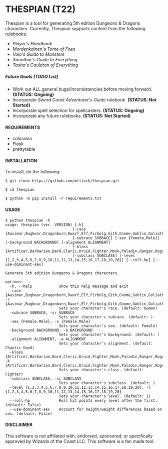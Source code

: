 # THESPIAN (T22)


Thespian is a tool for generating 5th edition Dungeons & Dragons characters. Currently, Thespian supports content from the following rulebooks:

  * *Player's Handbook*
  * *Mordenkainen's Tome of Foes*
  * *Volo's Guide to Monsters*
  * *Xanathar's Guide to Everything*
  * *Tasha's Cauldron of Everything*

##### Future Goals (TODO List)

  * Work out ALL general bugs/inconsistencies before moving forward. **(STATUS: Ongoing)**
  * Incorporate *Sword Coast Adventurer's Guide* rulebook. **(STATUS: Not Started)**
  * Incorporate spell selection for spellcasters. **(STATUS: Ongoing)**
  * Incorporate any future rulebooks. **(STATUS: Not Started)**


#### REQUIREMENTS

  * colorama
  * Flask
  * prettytable


#### INSTALLATION

To install, do the following:

```
$ git clone https://github.com/mtttech/thespian.git

$ cd thespian

$ python -m pip install -r requirements.txt
```


#### USAGE

```
$ python thespian -h
usage: thespian (ver. VERSION) [-h]
                              [-race {Aasimar,Bugbear,Dragonborn,Dwarf,Elf,Firbolg,Gith,Gnome,Goblin,Goliath,HalfElf,HalfOrc,Halfling,Hobgoblin,Human,Kenku,Kobold,Lizardfolk,Orc,Tabaxi,Tiefling,Triton,Yuanti}]
                              [-subrace SUBRACE] [-sex {Female,Male}] [-background BACKGROUND] [-alignment ALIGNMENT]
                              [-klass {Artificer,Barbarian,Bard,Cleric,Druid,Fighter,Monk,Paladin,Ranger,Rogue,Sorcerer,Warlock,Wizard}]
                              [-subclass SUBCLASS] [-level {1,2,3,4,5,6,7,8,9,10,11,12,13,14,15,16,17,18,19,20}] [--roll-hp] [--use-dominant-sex]

Generate 5th edition Dungeons & Dragons characters.

options:
  -h, --help            show this help message and exit
  -race {Aasimar,Bugbear,Dragonborn,Dwarf,Elf,Firbolg,Gith,Gnome,Goblin,Goliath,HalfElf,HalfOrc,Halfling,Hobgoblin,Human,Kenku,Kobold,Lizardfolk,Orc,Tabaxi,Tiefling,Triton,Yuanti}, -r {Aasimar,Bugbear,Dragonborn,Dwarf,Elf,Firbolg,Gith,Gnome,Goblin,Goliath,HalfElf,HalfOrc,Halfling,Hobgoblin,Human,Kenku,Kobold,Lizardfolk,Orc,Tabaxi,Tiefling,Triton,Yuanti}
                        Sets your character's race. (default: Human)
  -subrace SUBRACE, -sr SUBRACE
                        Sets your character's subrace. (default: )
  -sex {Female,Male}, -s {Female,Male}
                        Sets your character's sex. (default: Female)
  -background BACKGROUND, -b BACKGROUND
                        Sets your character's background. (default: )
  -alignment ALIGNMENT, -a ALIGNMENT
                        Sets your character's alignment. (default: Chaotic Good)
  -klass {Artificer,Barbarian,Bard,Cleric,Druid,Fighter,Monk,Paladin,Ranger,Rogue,Sorcerer,Warlock,Wizard}, -k {Artificer,Barbarian,Bard,Cleric,Druid,Fighter,Monk,Paladin,Ranger,Rogue,Sorcerer,Warlock,Wizard}
                        Sets your character's class. (default: Fighter)
  -subclass SUBCLASS, -sc SUBCLASS
                        Sets your character's subclass. (default: )
  -level {1,2,3,4,5,6,7,8,9,10,11,12,13,14,15,16,17,18,19,20}, -l {1,2,3,4,5,6,7,8,9,10,11,12,13,14,15,16,17,18,19,20}
                        Sets your character's level. (default: 1)
  --roll-hp             Roll hit points every level after the first. (default: False)
  --use-dominant-sex    Account for height/weight differences based on sex. (default: False)
```


#### DISCLAIMER

This software is not affiliated with, endorsed, sponsored, or specifically approved
by Wizards of the Coast LLC. This software is a fan made tool.
